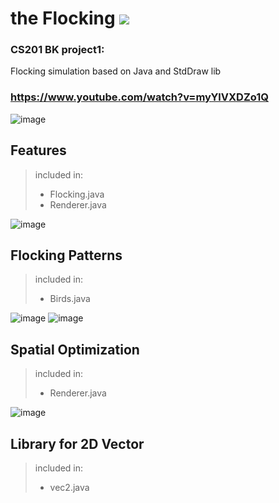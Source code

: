 # the Flocking     <a href="https://hits.seeyoufarm.com"><img src="https://hits.seeyoufarm.com/api/count/incr/badge.svg?url=https%3A%2F%2Fgithub.com%2FXDzzzzzZyq%2Fthe-Flocking&count_bg=%234000A1&title_bg=%23006BFA&icon=riseup.svg&icon_color=%23FFFFFF&title=hits&edge_flat=false"/></a>
### CS201 BK project1: 
Flocking simulation based on Java and StdDraw lib 
### https://www.youtube.com/watch?v=myYlVXDZo1Q
![image](https://user-images.githubusercontent.com/81028185/215097274-a86a0002-3553-4173-9685-51ee0e7f8393.png)

## Features
> included in:
> - Flocking.java
> - Renderer.java

![image](https://user-images.githubusercontent.com/81028185/215752959-349942b6-37e8-4b4e-823e-30ed2d8d2aef.png)


## Flocking Patterns
> included in:
> - Birds.java

![image](https://user-images.githubusercontent.com/81028185/215752633-a41017b2-71d0-41cc-8634-d6d4a8557c47.png)
![image](https://user-images.githubusercontent.com/81028185/215752725-c6689747-549d-4019-9ccb-99423add6d00.png)


## Spatial Optimization
> included in:
> - Renderer.java

![image](https://user-images.githubusercontent.com/81028185/215752555-96315cc6-4ef0-40fa-b4f5-615311032866.png)


## Library for 2D Vector
> included in:
> - vec2.java
